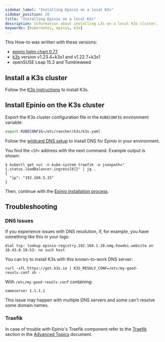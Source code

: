 ```yaml
---
sidebar_label: "Installing Epinio on a local K3s"
sidebar_position: 20
title: "Installing Epinio on a local K3s"
description: Information about installing L3s on a local K3s cluster.
keywords: [kubernetes, epinio, k3s]
---
```


This How-to was written with these versions:
* [epinio helm chart 0.7.1](https://github.com/epinio/helm-charts/releases/tag/epinio-0.7.1)
* [k3s](https://k3s.io/) version v1.23.4+k3s1 and v1.22.7+k3s1
* openSUSE Leap 15.3 and Tumbleweed


## Install a K3s cluster

Follow the [K3s instructions](https://k3s.io/) to install K3s.

## Install Epinio on the K3s cluster

Export the K3s cluster configuration file in the `KUBECONFIG` environment variable:

```bash
export KUBECONFIG=/etc/rancher/k3s/k3s.yaml
```

Follow the [wildcard DNS setup](../../installation/wildcardDNS_setup) to install DNS for Epinio in your environment.

You find the `<IP>` address with the next command. Example output is shown:

```console
$ kubectl get svc -n kube-system traefik -o jsonpath="{.status.loadBalancer.ingress[0]}" | jq .
{
  "ip": "192.168.5.15"
}
```

Then, continue with the [Epinio installation process](../../installation/install_epinio.md).

## Troubleshooting

### DNS Issues

If you experience issues with DNS resolution, if, for example, you have something like this in your logs:
```
dial tcp: lookup epinio-registry.192.168.1.10.omg.howdoi.website on 10.43.0.10:53: no such host
```

You can try to install K3s with this known-to-work DNS server:
```
curl -sfL https://get.k3s.io | K3S_RESOLV_CONF=/etc/my-good-resolv.conf sh -
```

With `/etc/my-good-resolv.conf` containing:
```
nameserver 1.1.1.1
```

This issue may happen with multiple DNS servers and some can't resolve some domain names.

### Traefik

In case of trouble with Epinio's Traefik component refer to the [Traefik](../../explanations/advanced.md#traefik) section in the [Advanced Topics](../../explanations/advanced.md) document.
